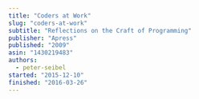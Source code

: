 ```yaml
---
title: "Coders at Work"
slug: "coders-at-work"
subtitle: "Reflections on the Craft of Programming"
publisher: "Apress"
published: "2009"
asin: "1430219483"
authors:
  - peter-seibel
started: "2015-12-10"
finished: "2016-03-26"
---
```

